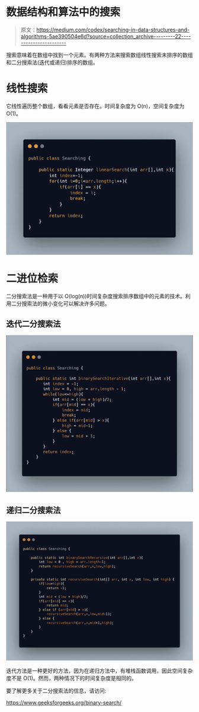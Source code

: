 # 数据结构和算法中的搜索

> 原文：<https://medium.com/codex/searching-in-data-structures-and-algorithms-5ae390504e6d?source=collection_archive---------22----------------------->

搜索意味着在数组中找到一个元素。有两种方法来搜索数组线性搜索未排序的数组和二分搜索法(迭代或递归)排序的数组。

# 线性搜索

它线性遍历整个数组，看看元素是否存在。时间复杂度为 O(n)，空间复杂度为 O(1)。

![](img/4bd7ab522db477facad93c92edd4e9b9.png)

# 二进位检索

二分搜索法是一种用于以 O(log(n))时间复杂度搜索排序数组中的元素的技术。利用二分搜索法的微小变化可以解决许多问题。

## **迭代二分搜索法**

![](img/2107b89a62339ae62c3623568319ff1d.png)

## 递归二分搜索法

![](img/d5114a14334bc00c9bd02d80a13ee171.png)

迭代方法是一种更好的方法，因为在递归方法中，有堆栈函数调用，因此空间复杂度不是 O(1)。然而，两种情况下的时间复杂度是相同的。

要了解更多关于二分搜索法的信息，请访问:

https://www.geeksforgeeks.org/binary-search/